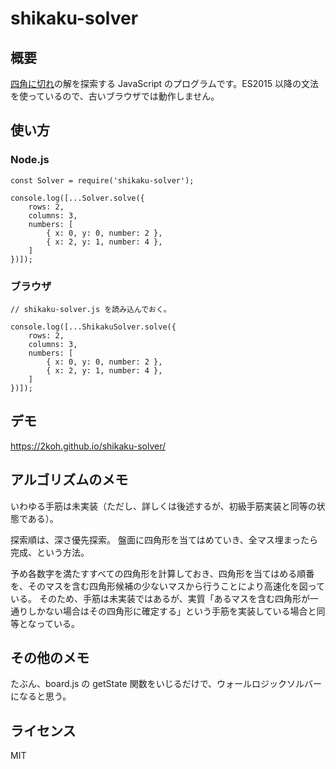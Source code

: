 # shikaku-solver

## 概要
[四角に切れ](https://www.nikoli.co.jp/ja/puzzles/shikaku/)の解を探索する JavaScript のプログラムです。ES2015 以降の文法を使っているので、古いブラウザでは動作しません。

## 使い方

### Node.js
```
const Solver = require('shikaku-solver');

console.log([...Solver.solve({
	rows: 2,
	columns: 3,
	numbers: [
		{ x: 0, y: 0, number: 2 },
		{ x: 2, y: 1, number: 4 },
	]
})]);
```

### ブラウザ
```
// shikaku-solver.js を読み込んでおく。

console.log([...ShikakuSolver.solve({
	rows: 2,
	columns: 3,
	numbers: [
		{ x: 0, y: 0, number: 2 },
		{ x: 2, y: 1, number: 4 },
	]
})]);
```

## デモ
https://2koh.github.io/shikaku-solver/

## アルゴリズムのメモ
いわゆる手筋は未実装（ただし、詳しくは後述するが、初級手筋実装と同等の状態である）。

探索順は、深さ優先探索。
盤面に四角形を当てはめていき、全マス埋まったら完成、という方法。

予め各数字を満たすすべての四角形を計算しておき、四角形を当てはめる順番を、そのマスを含む四角形候補の少ないマスから行うことにより高速化を図っている。
そのため、手筋は未実装ではあるが、実質「あるマスを含む四角形が一通りしかない場合はその四角形に確定する」という手筋を実装している場合と同等となっている。

## その他のメモ
たぶん、board.js の getState 関数をいじるだけで、ウォールロジックソルバーになると思う。

## ライセンス
MIT
